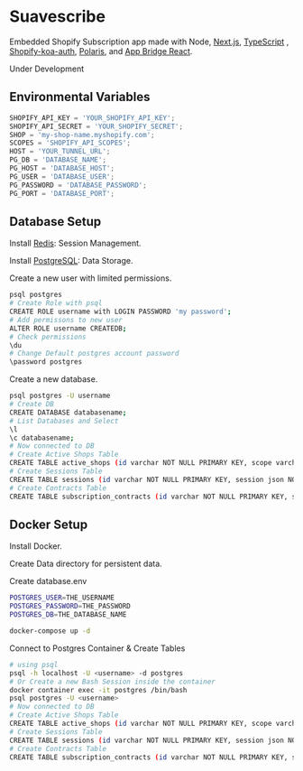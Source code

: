 # Suavescribe

Embedded Shopify Subscription app made with Node, [Next.js](https://nextjs.org/), [TypeScript](https://www.typescriptlang.org/) , [Shopify-koa-auth](https://github.com/Shopify/quilt/tree/master/packages/koa-shopify-auth), [Polaris](https://github.com/Shopify/polaris-react), and [App Bridge React](https://shopify.dev/tools/app-bridge/react-components).

Under Development

## Environmental Variables

```javascript
SHOPIFY_API_KEY = 'YOUR_SHOPIFY_API_KEY';
SHOPIFY_API_SECRET = 'YOUR_SHOPIFY_SECRET';
SHOP = 'my-shop-name.myshopify.com';
SCOPES = 'SHOPIFY_API_SCOPES';
HOST = 'YOUR_TUNNEL_URL';
PG_DB = 'DATABASE_NAME';
PG_HOST = 'DATABASE_HOST';
PG_USER = 'DATABASE_USER';
PG_PASSWORD = 'DATABASE_PASSWORD';
PG_PORT = 'DATABASE_PORT';
```

## Database Setup

Install [Redis](https://redis.io/topics/quickstart): Session Management.

Install [PostgreSQL](https://www.postgresql.org/download/): Data Storage.

Create a new user with limited permissions.

```bash
psql postgres
# Create Role with psql
CREATE ROLE username with LOGIN PASSWORD 'my password';
# Add permissons to new user
ALTER ROLE username CREATEDB;
# Check permissions
\du
# Change Default postgres account password
\password postgres
```

Create a new database.

```bash
psql postgres -U username
# Create DB
CREATE DATABASE databasename;
# List Databases and Select
\l
\c databasename;
# Now connected to DB
# Create Active Shops Table
CREATE TABLE active_shops (id varchar NOT NULL PRIMARY KEY, scope varchar NOT NULL, access_token varchar NOT NULL);
# Create Sessions Table
CREATE TABLE sessions (id varchar NOT NULL PRIMARY KEY, session json NOT NULL);
# Create Contracts Table
CREATE TABLE subscription_contracts (id varchar NOT NULL PRIMARY KEY, shop varchar NOT NULL, status varchar NOT NULL, next_billing_date date NOT NULL, interval varchar NOT NULL, interval_count integer NOT NULL, contract json NOT NULL);
```

## Docker Setup

Install Docker.

Create Data directory for persistent data.

Create database.env

```bash
POSTGRES_USER=THE_USERNAME
POSTGRES_PASSWORD=THE_PASSWORD
POSTGRES_DB=THE_DATABASE_NAME
```

```bash
docker-compose up -d
```

Connect to Postgres Container & Create Tables

```bash
# using psql
psql -h localhost -U <username> -d postgres
# Or Create a new Bash Session inside the container
docker container exec -it postgres /bin/bash
psql postgres -U <username>
# Now connected to DB
# Create Active Shops Table
CREATE TABLE active_shops (id varchar NOT NULL PRIMARY KEY, scope varchar NOT NULL, access_token varchar NOT NULL);
# Create Sessions Table
CREATE TABLE sessions (id varchar NOT NULL PRIMARY KEY, session json NOT NULL);
# Create Contracts Table
CREATE TABLE subscription_contracts (id varchar NOT NULL PRIMARY KEY, shop varchar NOT NULL, status varchar NOT NULL, next_billing_date date NOT NULL, interval varchar NOT NULL, interval_count integer NOT NULL, contract json NOT NULL);
```
